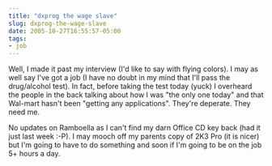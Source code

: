 ```yaml
---
title: "dxprog the wage slave"
slug: dxprog-the-wage-slave
date: 2005-10-27T16:55:57-05:00
tags:
- job
---
```

Well, I made it past my interview (I'd like to say with flying colors). I may as well say I've got a job (I have no doubt in my mind that I'll pass the drug/alcohol test). In fact, before taking the test today (yuck) I overheard the people in the back talking about how I was "the only one today" and that Wal-mart hasn't been "getting any applications". They're deperate. They need me.

No updates on Ramboella as I can't find my darn Office CD key back (had it just last week :-P). I may mooch off my parents copy of 2K3 Pro (it is nicer) but I'm going to have to do something and soon if I'm going to be on the job 5+ hours a day.
